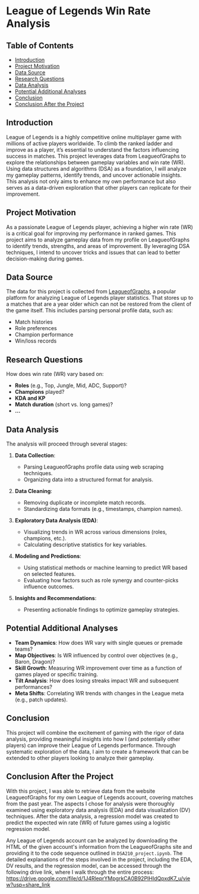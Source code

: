 # League of Legends Win Rate Analysis

## Table of Contents
- [Introduction](#introduction)
- [Project Motivation](#project-motivation)
- [Data Source](#data-source)
- [Research Questions](#research-questions)
- [Data Analysis](#data-analysis)
- [Potential Additional Analyses](#potential-additional-analyses)
- [Conclusion](#conclusion)
- [Conclusion After the Project](#conclusion-after-the-project)

## Introduction
League of Legends is a highly competitive online multiplayer game with millions of active players worldwide. To climb the ranked ladder and improve as a player, it’s essential to understand the factors influencing success in matches. This project leverages data from LeagueofGraphs to explore the relationships between gameplay variables and win rate (WR).  
Using data structures and algorithms (DSA) as a foundation, I will analyze my gameplay patterns, identify trends, and uncover actionable insights. This analysis not only aims to enhance my own performance but also serves as a data-driven exploration that other players can replicate for their improvement.

## Project Motivation
As a passionate League of Legends player, achieving a higher win rate (WR) is a critical goal for improving my performance in ranked games. This project aims to analyze gameplay data from my profile on LeagueofGraphs to identify trends, strengths, and areas of improvement. By leveraging DSA techniques, I intend to uncover tricks and issues that can lead to better decision-making during games.

## Data Source
The data for this project is collected from [LeagueofGraphs](https://www.leagueofgraphs.com), a popular platform for analyzing League of Legends player statistics. That stores up to a matches that are a year older which can not be restored from the client of the game itself. This includes parsing personal profile data, such as:
- Match histories
- Role preferences
- Champion performance
- Win/loss records

## Research Questions
How does win rate (WR) vary based on:
   - **Roles** (e.g., Top, Jungle, Mid, ADC, Support)?
   - **Champions** played?
   - **KDA and KP**
   - **Match duration** (short vs. long games)?
   - **...**
 

## Data Analysis
The analysis will proceed through several stages:
1. **Data Collection**:
   - Parsing LeagueofGraphs profile data using web scraping techniques.
   - Organizing data into a structured format for analysis.

2. **Data Cleaning**:
   - Removing duplicate or incomplete match records.
   - Standardizing data formats (e.g., timestamps, champion names).

3. **Exploratory Data Analysis (EDA)**:
   - Visualizing trends in WR across various dimensions (roles, champions, etc.).
   - Calculating descriptive statistics for key variables.

4. **Modeling and Predictions**:
   - Using statistical methods or machine learning to predict WR based on selected features.
   - Evaluating how factors such as role synergy and counter-picks influence outcomes.

5. **Insights and Recommendations**:
   - Presenting actionable findings to optimize gameplay strategies.

## Potential Additional Analyses
- **Team Dynamics**: How does WR vary with single queues or premade teams?
- **Map Objectives**: Is WR influenced by control over objectives (e.g., Baron, Dragon)?
- **Skill Growth**: Measuring WR improvement over time as a function of games played or specific training.
- **Tilt Analysis**: How does losing streaks impact WR and subsequent performances?
- **Meta Shifts**: Correlating WR trends with changes in the League meta (e.g., patch updates).

## Conclusion
This project will combine the excitement of gaming with the rigor of data analysis, providing meaningful insights into how I (and potentially other players) can improve their League of Legends performance. Through systematic exploration of the data, I aim to create a framework that can be extended to other players looking to analyze their gameplay.

## Conclusion After the Project

With this project, I was able to retrieve data from the website LeagueofGraphs for my own League of Legends account, covering matches from the past year. The aspects I chose for analysis were thoroughly examined using exploratory data analysis (EDA) and data visualization (DV) techniques. After the data analysis, a regression model was created to predict the expected win rate (WR) of future games using a logistic regression model.

Any League of Legends account can be analyzed by downloading the HTML of the given account's information from the LeagueofGraphs site and providing it to the code sequence outlined in `DSA210_project.ipynb`. The detailed explanations of the steps involved in the project, including the EDA, DV results, and the regression model, can be accessed through the following drive link, where I walk through the entire process: https://drive.google.com/file/d/1J4RleprYMpgrkCA0B92PIHIdQpxdK7_u/view?usp=share_link



